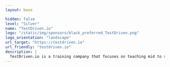 ```yaml
---
layout: base

hidden: false
level: "Silver"
name: "TestDriven.io"
logo: "/static/img/sponsors/black_preferred_TestDriven.png"
logo_orientation: "landscape"
url_target: "https://testdriven.io"
url_friendly: "testdriven.io"
description: |
  TestDriven.io is a training company that focuses on teaching mid to senior level web developers Test-driven Development, microservice architecture patterns, container orchestration, and IT operations.
---
```


